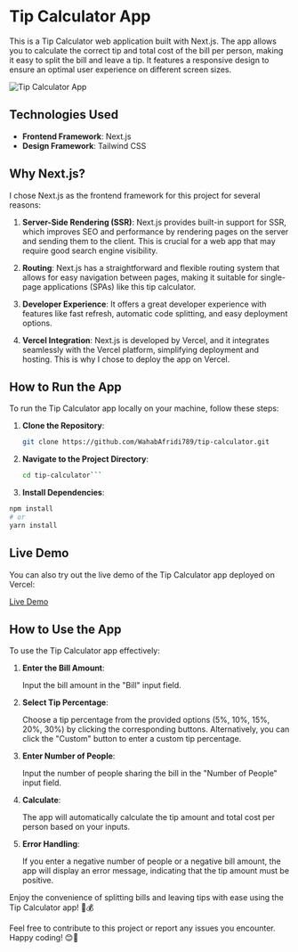 # Tip Calculator App

This is a Tip Calculator web application built with Next.js. The app allows you to calculate the correct tip and total cost of the bill per person, making it easy to split the bill and leave a tip. It features a responsive design to ensure an optimal user experience on different screen sizes.

![Tip Calculator App](screenshot.png)

## Technologies Used

- **Frontend Framework**: Next.js
- **Design Framework**: Tailwind CSS

## Why Next.js?

I chose Next.js as the frontend framework for this project for several reasons:

1. **Server-Side Rendering (SSR)**: Next.js provides built-in support for SSR, which improves SEO and performance by rendering pages on the server and sending them to the client. This is crucial for a web app that may require good search engine visibility.

2. **Routing**: Next.js has a straightforward and flexible routing system that allows for easy navigation between pages, making it suitable for single-page applications (SPAs) like this tip calculator.

3. **Developer Experience**: It offers a great developer experience with features like fast refresh, automatic code splitting, and easy deployment options.

4. **Vercel Integration**: Next.js is developed by Vercel, and it integrates seamlessly with the Vercel platform, simplifying deployment and hosting. This is why I chose to deploy the app on Vercel.

## How to Run the App

To run the Tip Calculator app locally on your machine, follow these steps:

1. **Clone the Repository**:

   ```bash
   git clone https://github.com/WahabAfridi789/tip-calculator.git

2. **Navigate to the Project Directory**:

   ```bash
   cd tip-calculator```

3. **Install Dependencies**:

```bash
npm install
# or
yarn install
```
   
## Live Demo

You can also try out the live demo of the Tip Calculator app deployed on Vercel:

[Live Demo]((https://splitter-calculator-next-js.vercel.app/))

## How to Use the App

To use the Tip Calculator app effectively:

1. **Enter the Bill Amount**:

   Input the bill amount in the "Bill" input field.

2. **Select Tip Percentage**:

   Choose a tip percentage from the provided options (5%, 10%, 15%, 20%, 30%) by clicking the corresponding buttons. Alternatively, you can click the "Custom" button to enter a custom tip percentage.

3. **Enter Number of People**:

   Input the number of people sharing the bill in the "Number of People" input field.

4. **Calculate**:

   The app will automatically calculate the tip amount and total cost per person based on your inputs.

5. **Error Handling**:

   If you enter a negative number of people or a negative bill amount, the app will display an error message, indicating that the tip amount must be positive.

Enjoy the convenience of splitting bills and leaving tips with ease using the Tip Calculator app! 🧾💰

Feel free to contribute to this project or report any issues you encounter. Happy coding! 😊🚀

   
